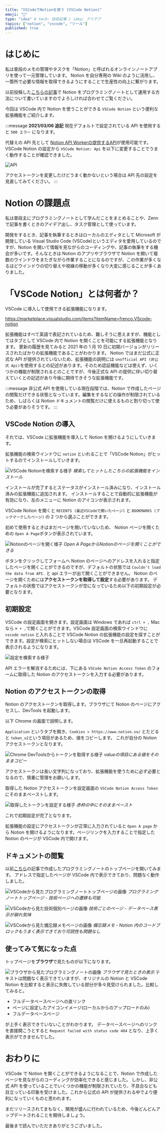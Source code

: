 ```yaml
---
title: "VSCodeでNotionを使う [VSCode Notion]"
emoji: "💎"
type: "idea" # tech: 技術記事 / idea: アイデア
topics: ["notion", "vscode", "ツール"]
published: true
---
```


# はじめに

私は普段のメモの管理やタスクを「Notion」と呼ばれるオンラインノートアプリを使って一元管理しています。
Notion を自分専用の Wiki のように活用し、一箇所で必要な情報を取得できるようにすることで生産性の向上に繋がります。

以前投稿した[こちらの記事](https://zenn.dev/ryuu/articles/8f7513d83f05c77d06a3)で Notion をプログラミングノートとして運用する方法について書いていますのでよろしければ合わせてご覧ください。

今回は VSCode 内で Notion を使うことができる `VSCode Notion` という便利な拡張機能をご紹介します。

:::message
**2021/03/06 追記**
現在デフォルトで設定されている API を使用すると `500 エラー` になります。

代替えの API 先として [Notion API Workerの提供するAPI](https://notion-api.splitbee.io/)が使用可能です。
VSCode Notion の設定から `VSCode Notion: Api` を以下に変更することでうまく動作することが確認できました。

![API](https://storage.googleapis.com/zenn-user-upload/nn64sjxnzzht9s234e6zuahzpc8w)

アクセストークンを変更したけどうまく動かないという場合は API 先の設定を見直してみてください。
:::

# Notion の課題点

私は普段主にプログラミングノートとして学んだことをまとめることや、Zenn で記事を書くときのアイデア出し、タスク管理として使っています。

開発をするとき、記事を執筆するときはローカルのエディタとして Microsoft が開発している Visual Studio Code (VSCode)というエディタを愛用しているのですが、Notion を開いて情報を見ながらのコーディングや、記事の執筆をする機会が多いです。そんなときは Notion のアプリやブラウザで Notion を開いて複数のウインドウをまたぎながら作業することになるのですが、この作業が多くなるほどウインドウの切り替えや視線の移動が多くなり大変に感じることが多くありました。

# 「VSCode Notion」とは何者か？

VSCode に導入して使用できる拡張機能になります。

https://marketplace.visualstudio.com/items?itemName=frenco.VScode-notion

拡張機能はすべて英語で表記されているため、難しそうに思えますが、機能としてはタブとして VSCode 内で Notion を開くことを可能にする拡張機能となります。
更新の履歴を見てみると 2021 年の 1 月 10 日に初期バージョンがリリースされたばかりの拡張機能であることがわかります。
Notion ではまだ公式に正式な API が提供されていないため、拡張機能の説明には `unofficial API (非公式 Api)`を使用するとの記述があります。そのため認証機能などは使えず、いくつかの機能が制限されるとのことですが、今後正式な API の提供に伴い切り替えていくとの記述があり今後に期待できそうな拡張機能です。

:::message
非公式 API を使用している現在段階では、Notion で作成したページの閲覧だけできる状態となっています。編集をするなどの操作が制限されているため、しばらくは Notion ドキュメントの閲覧だけに使えるものと割り切って使う必要がありそうです。
:::

## VSCode Notion の導入

それでは、VSCode に拡張機能を導入して Notion を開けるようにしていきます。

拡張機能の検索ウインドウに `notion` といれることで「VSCode Notion」がヒットするのでインストールしていきます。

![VSCode Notionを検索する様子](https://storage.googleapis.com/zenn-user-upload/6i6uzl1kglf3dqx7d27trlev3v5m)
*検索してヒットしたこちらの拡張機能をインストール*

インストールが完了するとステータスがインストール済みになり、インストール済みの拡張機能に追加されます。
インストールすることで自動的に拡張機能が有効になり、左のメニューに Notion のアイコンが表示されます。

VSCode Notion を開くと `RECENTS (最近VSCodeで開いたページ)` と `BOOKMARKS (ブックマークしたページ)` の 2 つから選ぶことができます。

初めて使用するときはまだページを開いていないため、 Notion ページを開くための `Open A Page`ボタンが表示されています。

![Notionのページを開く様子](https://storage.googleapis.com/zenn-user-upload/xcvqs9sr5jdgobphsr9t3i9tmgdf)
*Open A PageからNotionのページを開くことができる*

ボタンをクリックしてフォームへ Notion のページへのアドレスを入れると指定したページを開くことができるのですが、デフォルトの状態では `Couldn't load the data from API.` と api エラーが出て開くことができません。
Notion のページを開くためには**アクセストークンを取得して設定**する必要があります。
デフォルトの状態ではアクセストークンが空になっているため以下の初期設定が必要となります。

## 初期設定

VSCode の設定画面を開きます。設定画面は Windows であれば `ctrl + ,` Mac なら `⌘ + ,`で開くことができます。VSCode 設定画面の検索ウインドウに `vscode notion` と入れることで VSCode Notion の拡張機能の設定を探すことができます。設定が検索にヒットしない場合は VSCode を一旦再起動することで表示されるようになります。

![設定を検索する様子](https://storage.googleapis.com/zenn-user-upload/f11qaiyywgrk22clorltljb788n7)

API エラーを解消するためには、下にある `VSCode Notion Access Token` のフォームに取得した Notion のアクセストークンを入力する必要があります。

## Notion のアクセストークンの取得

Notion のアクセストークンを取得します。ブラウザにて Notion のページにアクセスし、DevTools を起動します。

以下 Chrome の画面で説明します。

`Application` というタブを開き、`Cookies > https://www.notion.so/` とたどると `token_v2`という項目があるため、値をコピーします。
これが自分の Notion アクセストークンとなります。

![Chrome DevToolsからトークンを取得する様子](https://storage.googleapis.com/zenn-user-upload/vg3rhxbtu5tnwg1582frn4iss0q1)
*valueの項目にある値をそのままコピー*

アクセストークンは長い文字列になっており、拡張機能を使うために必ず必要となるので、慎重に管理をお願いします。

取得した Notion アクセストークンを設定画面の `VSCode Notion Access Token` にそのままペーストします。

![取得したトークンを設定する様子](https://storage.googleapis.com/zenn-user-upload/g6yakw9g75hx8eh6zjssg38fu5q2)
*赤枠の中にそのままペースト*

これで初期設定が完了となります。

拡張機能の設定にアクセストークンが正常に入力されていると `Open A page` から Notion を開けるようになります。ページリンクを入力することで指定した Notion のページが VSCode 内で開けます。

## ドキュメントの閲覧

以前[こちら](https://zenn.dev/ryuu/articles/8f7513d83f05c77d06a3)の記事で作成したプログラミングノートのトップページを開いてみます。
アドレスで指定したページが VSCode 内で表示できており、問題なく動作しました。

![VSCodeから見たプログラミングノートトップページの画像](https://storage.googleapis.com/zenn-user-upload/oflnx8dsbnzpxr63rj5d4r9do9cp)
*プログラミングノートトップページ - 技術ページへの遷移も可能*

![VSCodeから見た技術個別ページの画像](https://storage.googleapis.com/zenn-user-upload/ieji7rr5hhhk4bwse6gnbskul1an)
*技術ごとのページ - データベース表示が崩れ気味*

![VSCodeから見た備忘録メモページの画像](https://storage.googleapis.com/zenn-user-upload/ykolgfd6cuzhuhy3tvzogz3ygd1i)
*備忘録メモ - Notion 内のコードブロックもうまく表示できており可読性も問題なし*

## 使ってみて気になった点

トップページを**ブラウザ**で見たものが以下になります。

![ブラウザから見たプログラミングノートの画像](https://storage.googleapis.com/zenn-user-upload/vi6278kahmdn2188fjqxuvuwiozy)
*ブラウザで見たときの表示*
テキストは問題なく表示できていますが、オリジナルの Notion と VSCode Notion を比較すると表示に失敗している部分が多々見受けられました。比較してみると。

- フルデータベースページへの直リンク
- ページに設定したアイコンイメージ(ローカルからのアップロードのみ)
- フルデータベースページ

が上手く表示できていないことがわかります。
データベースページヘのリンクを直接開こうとすると `Request failed with status code 404` となり、上手く表示ができませんでした。

# おわりに

VSCode で Notion を開くことができるようになることで、Notion で作成したページを見ながらのコーディングが効率化できると感じました。
しかし、非公式 API を使っていることでいくつかの機能が制限されていたり、不具合なども目立っている印象を受けました。これから公式の API が提供される中でより便利になっていくものと思われます。

まだリリースされてまもなく、開発が盛んに行われているため、今後どんどんアップデートされることを期待しましょう。

最後まで読んでいただきありがとうございました。